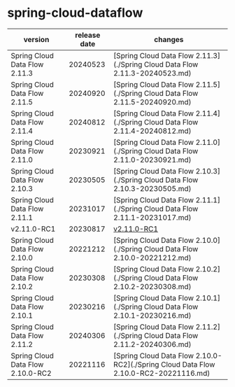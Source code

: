 # spring-cloud-dataflow	


|version|release date|changes|
|---|---|---|
|Spring Cloud Data Flow 2.11.3|20240523|[Spring Cloud Data Flow 2.11.3](./Spring Cloud Data Flow 2.11.3-20240523.md)|
|Spring Cloud Data Flow 2.11.5|20240920|[Spring Cloud Data Flow 2.11.5](./Spring Cloud Data Flow 2.11.5-20240920.md)|
|Spring Cloud Data Flow 2.11.4|20240812|[Spring Cloud Data Flow 2.11.4](./Spring Cloud Data Flow 2.11.4-20240812.md)|
|Spring Cloud Data Flow 2.11.0|20230921|[Spring Cloud Data Flow 2.11.0](./Spring Cloud Data Flow 2.11.0-20230921.md)|
|Spring Cloud Data Flow 2.10.3|20230505|[Spring Cloud Data Flow 2.10.3](./Spring Cloud Data Flow 2.10.3-20230505.md)|
|Spring Cloud Data Flow 2.11.1|20231017|[Spring Cloud Data Flow 2.11.1](./Spring Cloud Data Flow 2.11.1-20231017.md)|
|v2.11.0-RC1|20230817|[v2.11.0-RC1](./v2.11.0-RC1-20230817.md)|
|Spring Cloud Data Flow 2.10.0|20221212|[Spring Cloud Data Flow 2.10.0](./Spring Cloud Data Flow 2.10.0-20221212.md)|
|Spring Cloud Data Flow 2.10.2|20230308|[Spring Cloud Data Flow 2.10.2](./Spring Cloud Data Flow 2.10.2-20230308.md)|
|Spring Cloud Data Flow 2.10.1|20230216|[Spring Cloud Data Flow 2.10.1](./Spring Cloud Data Flow 2.10.1-20230216.md)|
|Spring Cloud Data Flow 2.11.2|20240306|[Spring Cloud Data Flow 2.11.2](./Spring Cloud Data Flow 2.11.2-20240306.md)|
|Spring Cloud Data Flow 2.10.0-RC2|20221116|[Spring Cloud Data Flow 2.10.0-RC2](./Spring Cloud Data Flow 2.10.0-RC2-20221116.md)|

